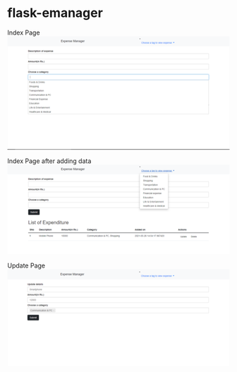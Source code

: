 # flask-emanager
Index Page
![](images/pam1.png)

Index Page after adding data
![](images/pam2.png)

Update Page
![](images/pam3.png)

